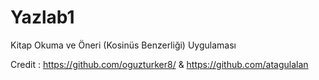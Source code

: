 # Yazlab1
Kitap Okuma ve Öneri (Kosinüs Benzerliği) Uygulaması

Credit : https://github.com/oguzturker8/ & https://github.com/atagulalan
